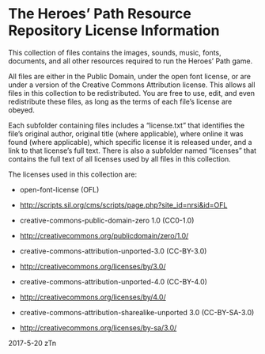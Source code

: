 # The Heroes’ Path Resource Repository License Information
This collection of files contains the images, sounds, music, fonts, documents, and all other resources required to run the Heroes’ Path game.

All files are either in the Public Domain, under the open font license, or are under a version of the Creative Commons Attribution license.  This allows all files in this collection to be redistributed.  You are free to use, edit, and even redistribute these files, as long as the terms of each file’s license are obeyed.

Each subfolder containing files includes a “license.txt” that identifies the file’s original author, original title (where applicable), where online it was found (where applicable), which specific license it is released under, and a link to that license’s full text.  There is also a subfolder named “licenses” that contains the full text of all licenses used by all files in this collection.

The licenses used in this collection are:
 * open-font-license (OFL)
  - http://scripts.sil.org/cms/scripts/page.php?site_id=nrsi&id=OFL

 * creative-commons-public-domain-zero 1.0 (CC0-1.0)
  - http://creativecommons.org/publicdomain/zero/1.0/

 * creative-commons-attribution-unported-3.0 (CC-BY-3.0)
  - http://creativecommons.org/licenses/by/3.0/

 * creative-commons-attribution-unported-4.0 (CC-BY-4.0)
  - http://creativecommons.org/licenses/by/4.0/

 * creative-commons-attribution-sharealike-unported 3.0 (CC-BY-SA-3.0)
  - http://creativecommons.org/licenses/by-sa/3.0/

 
2017-5-20
zTn
